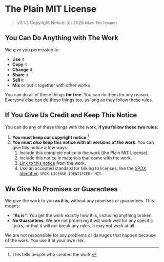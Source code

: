 
# The Plain MIT License

> v0.1.2
> Copyright Notice: (c) 2025 `Adam Poulemanos`

## You Can Do Anything with The Work

  We give you permission to:

- **Use** it
- **Copy** it
- **Change** it
- **Share** it
- **Sell** it
- **Mix** or put it together with other works

You can do all of these things **for free**. You can do them for any reason.
Everyone else can do these things too, as long as they follow these rules.

## **If** You Give Us Credit **and Keep This Notice**

You can do any of these things with the work, **if you follow these two rules**:

1. **You must keep our copyright notice**.[^1]
2. **You must *also* keep this notice with all versions of the work**. You can give this notice a few ways:
   1. Include this complete notice in the work (the Plain MIT License).
   2. Include this notice in materials that come with the work.
   3. [Link to this notice][selflink] from the work.
   4. Use an accepted standard for linking to licenses, like the [SPDX Identifier][spdx-guide]: `SPDX-LICENSE-IDENTIFIER: MIT`.

## We Give No Promises or Guarantees

We give the work to you **as it is**, without any promises or guarantees. This means:

- **"As is"**: You get the work exactly how it is, including anything broken.
- **No Guarantees**: We are not promising it will work well for any specific tasks, or that it will not break any rules. It may not work at all.

We are not responsible for any problems or damages that happen because of the work. You use it at your own risk.

[^1]: This tells people who created the work.

[selflink]: <https://plainlicense.org/licenses/permissive/mit/> "The Plain MIT License"
[spdx-guide]: <https://spdx.dev/learn/handling-license-info/> "SPDX User Guide"
